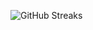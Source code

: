 ![GitHub Streaks](https://github-streaks-mqc9.onrender.com/streak/happilli/image?theme=midnight&cache_bust=1743866868&lang=ja)
